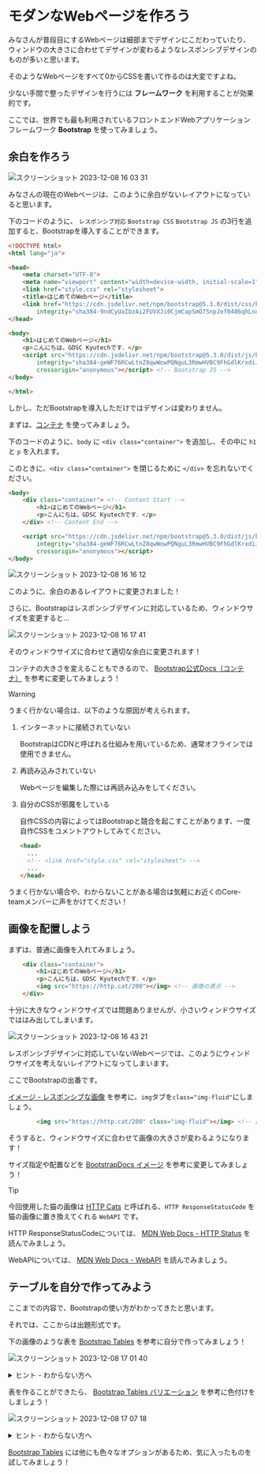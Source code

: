 # モダンなWebページを作ろう

みなさんが普段目にするWebページは細部までデザインにこだわっていたり、ウィンドウの大きさに合わせてデザインが変わるようなレスポンシブデザインのものが多いと思います。

そのようなWebページをすべて0からCSSを書いて作るのは大変ですよね。

少ない手間で整ったデザインを行うには **フレームワーク** を利用することが効果的です。

ここでは、世界でも最も利用されているフロントエンドWebアプリケーションフレームワーク **Bootstrap** を使ってみましょう。

## 余白を作ろう

![スクリーンショット 2023-12-08 16 03 31](https://github.com/gdsc-kyutech/2023-webdev/assets/71450182/a8d1020b-cced-48d5-be93-ac7c354473c5)

みなさんの現在のWebページは、このように余白がないレイアウトになっていると思います。

下のコードのように、 `レスポンシブ対応` `Bootstrap CSS` `Bootstrap JS` の3行を追加すると、Bootstrapを導入することができます。

```html
<!DOCTYPE html>
<html lang="ja">

<head>
    <meta charset="UTF-8">
    <meta name="viewport" content="width=device-width, initial-scale=1"> <!-- レスポンシブ対応 -->
    <link href="style.css" rel="stylesheet">
    <title>はじめてのWebページ</title>
    <link href="https://cdn.jsdelivr.net/npm/bootstrap@5.3.0/dist/css/bootstrap.min.css" rel="stylesheet"
        integrity="sha384-9ndCyUaIbzAi2FUVXJi0CjmCapSmO7SnpJef0486qhLnuZ2cdeRhO02iuK6FUUVM" crossorigin="anonymous"> <!-- Bootstrap CSS -->
</head>

<body>
    <h1>はじめてのWebページ</h1>
    <p>こんにちは，GDSC Kyutechです．</p>
    <script src="https://cdn.jsdelivr.net/npm/bootstrap@5.3.0/dist/js/bootstrap.bundle.min.js"
        integrity="sha384-geWF76RCwLtnZ8qwWowPQNguL3RmwHVBC9FhGdlKrxdiJJigb/j/68SIy3Te4Bkz"
        crossorigin="anonymous"></script> <!-- Bootstrap JS -->
</body>

</html>

```

しかし、ただBootstrapを導入しただけではデザインは変わりません。

まずは、[コンテナ](https://getbootstrap.jp/docs/5.3/layout/containers/) を使ってみましょう。

下のコードのように、`body` に `<div class="container">` を追加し、その中に `h1` と `p` を入れます。

このときに、`<div class="container">` を閉じるために `</div>` を忘れないでください。

``` html
<body>
    <div class="container"> <!-- Content Start -->
        <h1>はじめてのWebページ</h1>
        <p>こんにちは，GDSC Kyutechです．</p>
    </div> <!-- Content End -->

    <script src="https://cdn.jsdelivr.net/npm/bootstrap@5.3.0/dist/js/bootstrap.bundle.min.js"
        integrity="sha384-geWF76RCwLtnZ8qwWowPQNguL3RmwHVBC9FhGdlKrxdiJJigb/j/68SIy3Te4Bkz"
        crossorigin="anonymous"></script>
</body>
```

![スクリーンショット 2023-12-08 16 16 12](https://github.com/gdsc-kyutech/2023-webdev/assets/71450182/2a60c376-3303-4a97-96c2-b148bfe2b49a)

このように、余白のあるレイアウトに変更されました！

さらに、Bootstrapはレスポンシブデザインに対応しているため、ウィンドウサイズを変更すると…

![スクリーンショット 2023-12-08 16 17 41](https://github.com/gdsc-kyutech/2023-webdev/assets/71450182/bacf58b4-c01c-4c9b-8fca-49c9f44840f5)

そのウィンドウサイズに合わせて適切な余白に変更されます！

コンテナの大きさを変えることもできるので、 [Bootstrap公式Docs（コンテナ）](https://getbootstrap.jp/docs/5.3/layout/containers/) を参考に変更してみましょう！

> [!WARNING]
> うまく行かない場合は、以下のような原因が考えられます。
> 
> 1. インターネットに接続されていない
> 
>    BootstrapはCDNと呼ばれる仕組みを用いているため、通常オフラインでは使用できません。
> 
> 2. 再読み込みされていない
> 
>    Webページを編集した際には再読み込みをしてください。
> 
> 3. 自分のCSSが邪魔をしている
> 
>    自作CSSの内容によってはBootstrapと競合を起こすことがあります、一度自作CSSをコメントアウトしてみてください。
> 
>    ```html
>    <head>
>      ...
>      <!-- <link href="style.css" rel="stylesheet"> -->
>      ...
>    </head>
>    ```
>
> うまく行かない場合や、わからないことがある場合は気軽にお近くのCore-teamメンバーに声をかけてください！

## 画像を配置しよう

まずは、普通に画像を入れてみましょう。

```html
    <div class="container">
        <h1>はじめてのWebページ</h1>
        <p>こんにちは，GDSC Kyutechです．</p>
        <img src="https://http.cat/200"></img> <!-- 画像の表示 -->
    </div>
```

十分に大きなウィンドウサイズでは問題ありませんが、小さいウィンドウサイズでははみ出してしまいます。

![スクリーンショット 2023-12-08 16 43 21](https://github.com/mio256/2023-webdev/assets/71450182/9e8b436a-9d8e-4bdc-8bd2-cf32e0e322e6)

レスポンシブデザインに対応していないWebページでは、このようにウィンドウサイズを考えないレイアウトになってしまいます。

ここでBootstrapの出番です。

[イメージ - レスポンシブな画像](https://getbootstrap.jp/docs/5.3/content/images/#%e3%83%ac%e3%82%b9%e3%83%9d%e3%83%b3%e3%82%b7%e3%83%96%e3%81%aa%e7%94%bb%e5%83%8f) を参考に、`img`タブを`class="img-fluid"`にしましょう。

```html
        <img src="https://http.cat/200" class="img-fluid"></img> <!-- 画像の表示 -->
```

そうすると、ウィンドウサイズに合わせて画像の大きさが変わるようになります！

サイズ指定や配置などを [BootstrapDocs イメージ](https://getbootstrap.jp/docs/5.3/content/images) を参考に変更してみましょう！

> [!TIP]
> 今回使用した猫の画像は [HTTP Cats](https://http.cat/) と呼ばれる、`HTTP ResponseStatusCode` を猫の画像に置き換えてくれる `WebAPI` です。
>
> HTTP ResponseStatusCodeについては、 [MDN Web Docs - HTTP Status](https://developer.mozilla.org/ja/docs/Web/HTTP/Status) を読んでみましょう。
>
> WebAPIについては、 [MDN Web Docs - WebAPI](https://developer.mozilla.org/ja/docs/Learn/JavaScript/Client-side_web_APIs/Introduction) を読んでみましょう。

## テーブルを自分で作ってみよう

ここまでの内容で、Bootstrapの使い方がわかってきたと思います。

それでは、ここからは出題形式です。

下の画像のような表を [Bootstrap Tables](https://getbootstrap.jp/docs/5.3/content/tables/) を参考に自分で作ってみましょう！

![スクリーンショット 2023-12-08 17 01 40](https://github.com/mio256/2023-webdev/assets/71450182/90c48a87-6d3a-4349-88da-8e9e9d526c18)

<details>

<summary>ヒント - わからない方へ</summary>

### BootstrapDocs を読んでみよう

以下のリンクから BootstrapDocs Tables を読んでみましょう！

https://getbootstrap.jp/docs/5.3/content/tables/#%e6%a6%82%e8%a6%81 

**概要** という名前の段落にサンプルコードがあるので、右上のコピーボタンからコピーすることができます！

</details>

表を作ることができたら、 [Bootstrap Tables バリエーション](https://getbootstrap.jp/docs/5.3/content/tables/#%e3%83%90%e3%83%aa%e3%82%a8%e3%83%bc%e3%82%b7%e3%83%a7%e3%83%b3) を参考に色付けをしましょう！

![スクリーンショット 2023-12-08 17 07 18](https://github.com/mio256/2023-webdev/assets/71450182/6976e8e4-8f96-4f87-88e8-b8dd7507c12c)

<details>

<summary>ヒント - わからない方へ</summary>

### どこに色が付いているかを見よう

1. 表題  
   `# First Last Handle` の行、つまり表題は青色ですね。  
   Bootstrapでは青色のデザインが`primary`と定義されています。
3. セル  
   `@twitter` のセルは赤色ですね。
   Bootstrapでは赤色のデザインが`danger`と定義されています。

</details>

[Bootstrap Tables](https://getbootstrap.jp/docs/5.3/content/tables/) には他にも色々なオプションがあるため、気に入ったものを試してみましょう！
